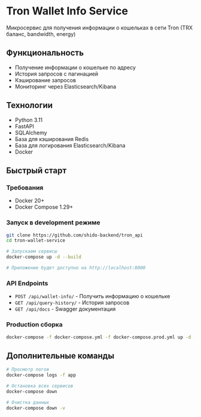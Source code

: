 # Tron Wallet Info Service

Микросервис для получения информации о кошельках в сети Tron (TRX баланс, bandwidth, energy)

## Функциональность

- Получение информации о кошельке по адресу
- История запросов с пагинацией
- Кэширование запросов
- Мониторинг через Elasticsearch/Kibana

## Технологии

- Python 3.11
- FastAPI
- SQLAlchemy
- База для кэширования Redis
- База для логирования Elasticsearch/Kibana
- Docker 

## Быстрый старт

### Требования

- Docker 20+
- Docker Compose 1.29+

### Запуск в development режиме

```bash
git clone https://github.com/shido-backend/tron_api
cd tron-wallet-service

# Запускаем сервисы
docker-compose up -d --build

# Приложение будет доступно на http://localhost:8000
```

### API Endpoints

- `POST /api/wallet-info/` - Получить информацию о кошельке
- `GET /api/query-history/` - История запросов
- `GET /api/docs` - Swagger документация

### Production сборка

```bash
docker-compose -f docker-compose.yml -f docker-compose.prod.yml up -d --build
```

## Дополнительные команды

```bash
# Просмотр логов
docker-compose logs -f app

# Остановка всех сервисов
docker-compose down

# Очистка данных
docker-compose down -v
```